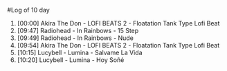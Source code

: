 #Log of 10 day

1. [00:00] Akira The Don - LOFI BEATS 2 - Floatation Tank Type Lofi Beat
1. [09:47] Radiohead - In Rainbows - 15 Step
1. [09:49] Radiohead - In Rainbows - Nude
1. [09:54] Akira The Don - LOFI BEATS 2 - Floatation Tank Type Lofi Beat
1. [10:15] Lucybell - Lumina - Salvame La Vida
1. [10:20] Lucybell - Lumina - Hoy Soñé
